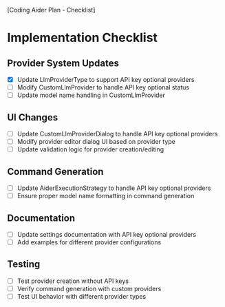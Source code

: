 [Coding Aider Plan - Checklist]

# Implementation Checklist

## Provider System Updates
- [x] Update LlmProviderType to support API key optional providers
- [ ] Modify CustomLlmProvider to handle API key optional status
- [ ] Update model name handling in CustomLlmProvider

## UI Changes
- [ ] Update CustomLlmProviderDialog to handle API key optional providers
- [ ] Modify provider editor dialog UI based on provider type
- [ ] Update validation logic for provider creation/editing

## Command Generation
- [ ] Update AiderExecutionStrategy to handle API key optional providers
- [ ] Ensure proper model name formatting in command generation

## Documentation
- [ ] Update settings documentation with API key optional providers
- [ ] Add examples for different provider configurations

## Testing
- [ ] Test provider creation without API keys
- [ ] Verify command generation with custom providers
- [ ] Test UI behavior with different provider types
